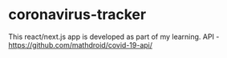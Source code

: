 # coronavirus-tracker
This react/next.js app is developed as part of my learning.
API - https://github.com/mathdroid/covid-19-api/
